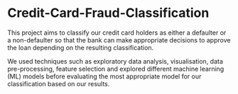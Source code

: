 # Credit-Card-Fraud-Classification

This project aims to classify our credit card holders as either a defaulter or a non-defaulter so that the bank can make appropriate decisions to approve the loan depending on the resulting classification.

We used techniques such as exploratory data analysis, visualisation, data pre-processing, feature selection and explored different machine learning (ML) models before evaluating the most appropriate model for our classification based on our results.
